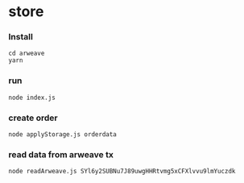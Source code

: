 # store
### Install
```
cd arweave
yarn 
```

### run 
```
node index.js
```

### create order
```
node applyStorage.js orderdata
```

### read data from arweave tx
```
node readArweave.js SYl6y2SUBNu7J89uwgHHRtvmg5xCFXlvvu9lmYuczdk
```